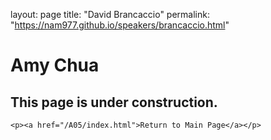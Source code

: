 layout: page
title: "David Brancaccio"
permalink: "https://nam977.github.io/speakers/brancaccio.html"

<!DOCTYPE html>
<html lang="en">

<head>
    <meta charset="utf-8">
    <title>San Joaquin Valley Town Hall</title>
    <link rel="shortcut icon" href="/images/favicon.ico">
</head>

<body>
<main>
    <h1>Amy Chua</h1>
    <h2>This page is under construction.</h2>

    <p><a href="/A05/index.html">Return to Main Page</a></p>
</main>

</body>

</html>
